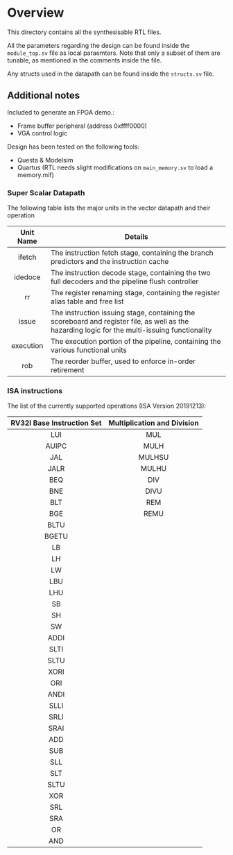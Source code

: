 # Overview
This directory contains all the synthesisable RTL files.

All the parameters regarding the design can be found inside the `module_top.sv` file as local paraemters. Note that only a subset of them are tunable, as mentioned in the comments inside the file.

Any structs used in the datapath can be found inside the `structs.sv` file.

## Additional notes

Included to generate an FPGA demo.:
- Frame buffer peripheral (address 0xffff0000)
- VGA control logic

Design has been tested on the following tools:
- Questa & Modelsim
- Quartus (RTL needs slight modifications on `main_memory.sv` to load a memory.mif)

### Super Scalar Datapath

The following table lists the major units in the vector datapath and their operation

|  Unit Name  | Details                                                                                                  |
|:----------------:|-----------------------------------------------------------------------------------------------------|
| ifetch             | The instruction fetch stage, containing the branch predictors and the instruction cache                     |
| idedoce              | The instruction decode stage, containing the two full decoders and the pipeline flush controller|
| rr              | The register renaming stage, containing the register alias table and free list |
| issue              |The instruction issuing stage, containing the scoreboard and register file, as well as the hazarding logic for the multi-issuing functionality                     |
| execution         | The execution portion of the pipeline, containing the various functional units |
| rob              | The reorder buffer, used to enforce in-order retirement |


### ISA instructions

The list of the currently supported operations (ISA Version 20191213):

|  RV32I Base Instruction Set  | Multiplication and Division  |
|:-------------------:|:-------------------:|
| LUI   | MUL		|
| AUIPC | MULH		|
| JAL   | MULHSU	|
| JALR	| MULHU 	|
| BEQ	| DIV 		|
| BNE	| DIVU		|
| BLT	| REM		|
| BGE	| REMU		|
| BLTU	|			|
| BGETU |			|
| LB 	|			|
| LH	|			|
| LW	|			|
| LBU	|			|
| LHU	|			|
| SB	|			|
| SH	|			|
| SW	|			|
| ADDI	|			|
| SLTI	|			|
| SLTU	|			|
| XORI	|			|
| ORI	|			|
| ANDI	|			|
| SLLI	|			|
| SRLI |
| SRAI |
| ADD |
| SUB |
| SLL |
| SLT |
| SLTU |
| XOR |
| SRL |
| SRA |
| OR |
| AND |






















